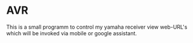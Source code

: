 # AVR

This is a small programm to control my yamaha receiver view web-URL's which will be invoked
via mobile or google assistant.
